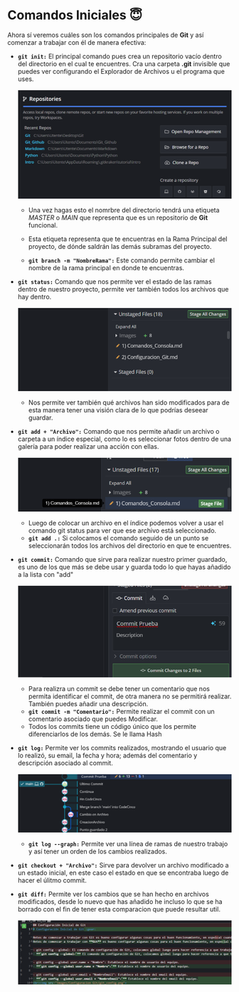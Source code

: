 # Comandos Iniciales :innocent:

Ahora sí veremos cuáles son los comandos principales de **Git** y así comenzar a trabajar con él de manera efectiva:

- **`git init:`** El principal comando pues crea un repositorio vacío dentro del directorio en el cual te encuentres. Cra una carpeta **.git** invisible que puedes ver configurando el Explorador de Archivos u el programa que uses.   
<br> <img src= Images/Comandos%20Iniciales/git_init.png>  
  - Una vez hagas esto el nomrbre del directorio tendrá una etiqueta *MASTER* o *MAIN* que representa que es un repositorio de **Git** funcional.  

  - Esta etiqueta representa que te encuentras en la Rama Principal del proyecto, de dónde saldrán las demás subramas del proyecto.  
  
  - **`git branch -m "NombreRama":`** Este comando permite cambiar el nombre de la rama principal en donde te encuentras.

- **`git status:`** Comando que nos permite ver el estado de las ramas dentro de nuestro proyecto, permite ver también todos los archivos que hay dentro.  
<br><img src = Images/Comandos%20Iniciales/git_status.png>  
  - Nos permite ver también qué archivos han sido modificados para de esta manera tener una visión clara de lo que podrías deseear guardar.  

- **`git add + "Archivo":`** Comando que nos permite añadir un archivo o carpeta a un índice especial, como lo es seleccionar fotos dentro de una galería para poder realizar una acción con ellas.  
<br><img src=Images/Comandos%20Iniciales/git_add.png>
  - Luego de colocar un archivo en el índice podemos volver a usar el comando git status para ver que ese archivo está seleccionado.
  - **`git add .:`** Si colocamos el comando seguido de un punto se seleccionarán todos los archivos del directorio en que te encuentres.
  
- **`git commit:`** Comando que sirve para realizar nuestro primer guardado, es uno de los que más se debe usar y guarda todo lo que hayas añadido a la lista con "add"  
<br><img src=Images/Comandos%20Iniciales/git_commit.png> 
  - Para realizra un commit se debe tener un comentario que nos permita identificar el commit, de otra manera no se permitirá realizar. También puedes añadir una descripción.
  - **`git commit -m "Comentario":`** Permite realizar el commit con un comentario asociado que puedes Modificar.
  - Todos los commits tiene un código único que los permite diferenciarlos de los demás. Se le llama Hash

- **`git log:`** Permite ver los commits realizados, mostrando el usuario que lo realizó, su email, la fecha y hora; además del comentario y descripción asociado al commit.  
<br><img src = "Images/Comandos%20Iniciales/git_log.png">
  - **`git log --graph:`** Permite ver una línea de ramas de nuestro trabajo y así tener un orden de los cambios realizados.

- **`git checkout + "Archivo":`** Sirve para devolver un archivo modificado a un estado inicial, en este caso el estado en que se encontraba luego de hacer el úlitmo commit.

- **`git diff:`** Permite ver los cambios que se han hecho en archivos modificados, desde lo nuevo que has añadido he incluso lo que se ha borrado con el fin de tener esta comparacion que puede resultar util.  
<br><img src = Images/Comandos%20Iniciales/git_diff.png>